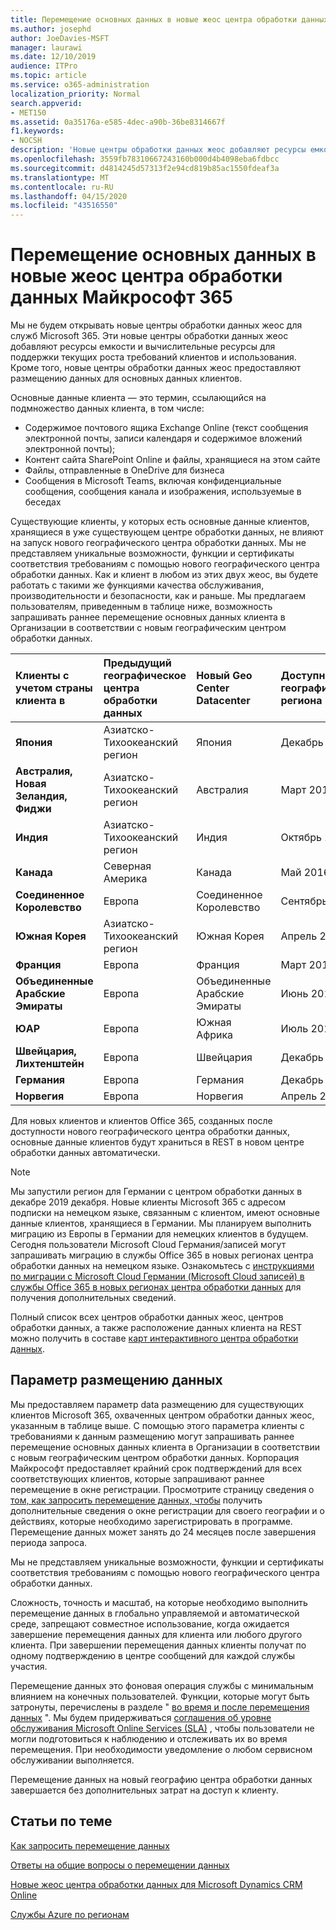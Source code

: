 ```yaml
---
title: Перемещение основных данных в новые жеос центра обработки данных Майкрософт 365
ms.author: josephd
author: JoeDavies-MSFT
manager: laurawi
ms.date: 12/10/2019
audience: ITPro
ms.topic: article
ms.service: o365-administration
localization_priority: Normal
search.appverid:
- MET150
ms.assetid: 0a35176a-e585-4dec-a90b-36be8314667f
f1.keywords:
- NOCSH
description: 'Новые центры обработки данных жеос добавляют ресурсы емкости и вычислительные ресурсы для поддержки текущих роста требований клиентов и использования. Кроме того, новые центры обработки данных жеос предоставляют размещению данных для основных данных клиентов. Основные данные клиента — это термин, который ссылается на подмножество данных клиентов, определенных в терминах Microsoft Online Services: содержимое почтовых ящиков Exchange Online (текст электронной почты, записи календаря и содержимое вложений электронной почты) и контент сайта SharePoint Online, а также файлы, отправленные в OneDrive для бизнеса.'
ms.openlocfilehash: 3559fb78310667243160b000d4b4098eba6fdbcc
ms.sourcegitcommit: d4814245d57313f2e94cd819b85ac1550fdeaf3a
ms.translationtype: MT
ms.contentlocale: ru-RU
ms.lasthandoff: 04/15/2020
ms.locfileid: "43516550"
---
```

# <a name="moving-core-data-to-new-microsoft-365-datacenter-geos"></a>Перемещение основных данных в новые жеос центра обработки данных Майкрософт 365

Мы не будем открывать новые центры обработки данных жеос для служб Microsoft 365. Эти новые центры обработки данных жеос добавляют ресурсы емкости и вычислительные ресурсы для поддержки текущих роста требований клиентов и использования. Кроме того, новые центры обработки данных жеос предоставляют размещению данных для основных данных клиентов. 

Основные данные клиента — это термин, ссылающийся на подмножество данных клиента, в том числе: 
- Содержимое почтового ящика Exchange Online (текст сообщения электронной почты, записи календаря и содержимое вложений электронной почты);
- Контент сайта SharePoint Online и файлы, хранящиеся на этом сайте
- Файлы, отправленные в OneDrive для бизнеса
- Сообщения в Microsoft Teams, включая конфиденциальные сообщения, сообщения канала и изображения, используемые в беседах
  
Существующие клиенты, у которых есть основные данные клиентов, хранящиеся в уже существующем центре обработки данных, не влияют на запуск нового географического центра обработки данных. Мы не представляем уникальные возможности, функции и сертификаты соответствия требованиям с помощью нового географического центра обработки данных. Как и клиент в любом из этих двух жеос, вы будете работать с такими же функциями качества обслуживания, производительности и безопасности, как и раньше. Мы предлагаем пользователям, приведенным в таблице ниже, возможность запрашивать раннее перемещение основных данных клиента в Организации в соответствии с новым географическим центром обработки данных.
  
|**Клиенты с учетом страны клиента в**|**Предыдущий географическое центра обработки данных**|**Новый Geo Center Datacenter**|**Доступный для географического региона**|
|:-----|:-----|:-----|:-----|
|**Япония**| Азиатско-Тихоокеанский регион | Япония | Декабрь 2014 г. |
|**Австралия, Новая Зеландия, Фиджи**| Азиатско-Тихоокеанский регион | Австралия | Март 2015 г. |
|**Индия**| Азиатско-Тихоокеанский регион | Индия | Октябрь 2015 г. |
|**Канада**| Северная Америка | Канада | Май 2016 г. |
|**Соединенное Королевство**| Европа | Соединенное Королевство | Сентябрь 2016 г. |
|**Южная Корея**| Азиатско-Тихоокеанский регион | Южная Корея | Апрель 2017 г. |
|**Франция**| Европа | Франция | Март 2018 г. |
|**Объединенные Арабские Эмираты**| Европа | Объединенные Арабские Эмираты | Июнь 2019 г. |
|**ЮАР**| Европа | Южная Африка | Июль 2019 г. |
|**Швейцария, Лихтенштейн**| Европа | Швейцария | Декабрь 2019 г. |
|**Германия**| Европа | Германия | Декабрь 2019 г. |
|**Норвегия**| Европа | Норвегия | Апрель 2020 г. |
  
Для новых клиентов и клиентов Office 365, созданных после доступности нового географического центра обработки данных, основные данные клиентов будут храниться в REST в новом центре обработки данных автоматически.


>[!Note]
>Мы запустили регион для Германии с центром обработки данных в декабре 2019 декабря. Новые клиенты Microsoft 365 с адресом подписки на немецком языке, связанным с клиентом, имеют основные данные клиентов, хранящиеся в Германии. Мы планируем выполнить миграцию из Европы в Германии для немецких клиентов в будущем. Сегодня пользователи Microsoft Cloud Германия/записей могут запрашивать миграцию в службы Office 365 в новых регионах центра обработки данных на немецком языке. Ознакомьтесь с [инструкциями по миграции с Microsoft Cloud Германии (Microsoft Cloud записей) в службы Office 365 в новых регионах центра обработки данных](https://aka.ms/office365germanymoveoptin) для получения дополнительных сведений.
>
  
Полный список всех центров обработки данных жеос, центров обработки данных, а также расположение данных клиента на REST можно получить в составе [карт интерактивного центра обработки данных](https://office.com/datamaps). 
  
## <a name="data-residency-option"></a>Параметр размещению данных

Мы предоставляем параметр data размещению для существующих клиентов Microsoft 365, охваченных центром обработки данных жеос, указанным в таблице выше. С помощью этого параметра клиенты с требованиями к данным размещению могут запрашивать раннее перемещение основных данных клиента в Организации в соответствии с новым географическим центром обработки данных.  Корпорация Майкрософт предоставляет крайний срок подтверждений для всех соответствующих клиентов, которые запрашивают раннее перемещение в окне регистрации.  Просмотрите страницу сведения о [том, как запросить перемещение данных, чтобы](request-your-data-move.md) получить дополнительные сведения о окне регистрации для своего географии и о действиях, которые необходимо зарегистрировать в программе.  Перемещение данных может занять до 24 месяцев после завершения периода запроса.

Мы не представляем уникальные возможности, функции и сертификаты соответствия требованиям с помощью нового географического центра обработки данных.
    
Сложность, точность и масштаб, на которые необходимо выполнить перемещение данных в глобально управляемой и автоматической среде, запрещают совместное использование, когда ожидается завершение перемещения данных для клиента или любого другого клиента. При завершении перемещения данных клиенты получат по одному подтверждению в центре сообщений для каждой службы участия. 
    
Перемещение данных это фоновая операция службы с минимальным влиянием на конечных пользователей. Функции, которые могут быть затронуты, перечислены в разделе " [во время и после перемещения данных](during-and-after-your-data-move.md) ". Мы будем придерживаться [соглашения об уровне обслуживания Microsoft Online Services (SLA)](https://go.microsoft.com/fwlink/p/?LinkId=523897) , чтобы пользователи не могли подготовиться к наблюдению и отслеживать их во время перемещения. При необходимости уведомление о любом сервисном обслуживании выполняется. 

Перемещение данных на новый географию центра обработки данных завершается без дополнительных затрат на доступ к клиенту.
    
## <a name="related-topics"></a>Статьи по теме 
 
[Как запросить перемещение данных](request-your-data-move.md)
    
[Ответы на общие вопросы о перемещении данных](data-move-faq.md)
  
[Новые жеос центра обработки данных для Microsoft Dynamics CRM Online](https://go.microsoft.com/fwlink/p/?Linkid=615924)
  
[Службы Azure по регионам](https://azure.microsoft.com/regions/)
